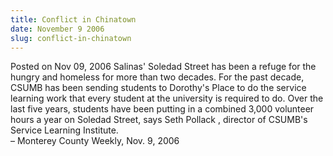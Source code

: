 ```yaml
---
title: Conflict in Chinatown
date: November 9 2006
slug: conflict-in-chinatown
---
```





<span class="date">Posted on Nov 09, 2006    </span>
Salinas&apos; Soledad Street has been a refuge for the hungry and
homeless for more than two decades. For the past decade, CSUMB has
been sending students to Dorothy&apos;s Place to do the service learning
work that every student at the university is required to do. Over
the last five years, students have been putting in a combined 3,000
volunteer hours a year on Soledad Street, says Seth Pollack ,
director of CSUMB&apos;s Service Learning Institute.<br>
&#x2013; Monterey County Weekly, Nov. 9, 2006<br/></br>





